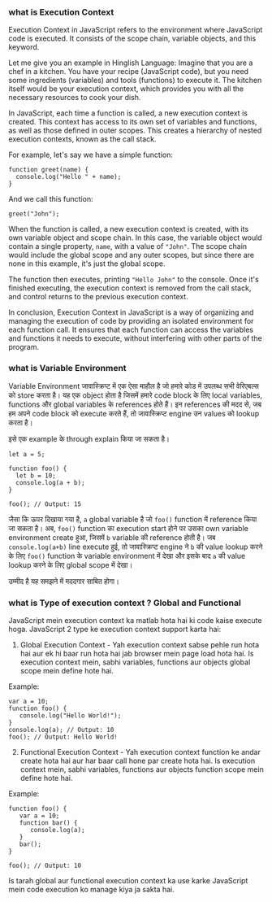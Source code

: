 ### what is Execution Context

Execution Context in JavaScript refers to the environment where JavaScript code is executed. It consists of the scope chain, variable objects, and this keyword.

Let me give you an example in Hinglish Language: Imagine that you are a chef in a kitchen. You have your recipe (JavaScript code), but you need some ingredients (variables) and tools (functions) to execute it. The kitchen itself would be your execution context, which provides you with all the necessary resources to cook your dish.

In JavaScript, each time a function is called, a new execution context is created. This context has access to its own set of variables and functions, as well as those defined in outer scopes. This creates a hierarchy of nested execution contexts, known as the call stack.

For example, let's say we have a simple function:

```
function greet(name) {
  console.log("Hello " + name);
}
```

And we call this function:

```
greet("John");
```

When the function is called, a new execution context is created, with its own variable object and scope chain. In this case, the variable object would contain a single property, `name`, with a value of `"John"`. The scope chain would include the global scope and any outer scopes, but since there are none in this example, it's just the global scope.

The function then executes, printing `"Hello John"` to the console. Once it's finished executing, the execution context is removed from the call stack, and control returns to the previous execution context.

In conclusion, Execution Context in JavaScript is a way of organizing and managing the execution of code by providing an isolated environment for each function call. It ensures that each function can access the variables and functions it needs to execute, without interfering with other parts of the program.

### what is Variable Environment

Variable Environment जावास्क्रिप्ट में एक ऐसा माहौल है जो हमारे कोड में उपलब्ध सभी वेरिएबल्स को store करता है। यह एक object होता है जिसमें हमारे code block के लिए local variables, functions और global variables के references होते हैं। इन references की मदद से, जब हम अपने code block को execute करते हैं, तो जावास्क्रिप्ट engine उन values को lookup करता है।

इसे एक example के through explain किया जा सकता है।

```
let a = 5;

function foo() {
  let b = 10;
  console.log(a + b);
}

foo(); // Output: 15
```

जैसा कि ऊपर दिखाया गया है, `a` global variable है जो `foo()` function में reference किया जा सकता है। अब, `foo()` function का execution start होने पर उसका own variable environment create हुआ, जिसमें `b` variable की reference होती है। जब `console.log(a+b)` line execute हुई, तो जावास्क्रिप्ट engine ने `b` की value lookup करने के लिए `foo()` function के variable environment में देखा और इसके बाद `a` की value lookup करने के लिए global scope में देखा।

उम्मीद है यह समझने में मददगार साबित होगा।

### what is Type of execution context ? Global and Functional

JavaScript mein execution context ka matlab hota hai ki code kaise execute hoga. JavaScript 2 type ke execution context support karta hai:

1. Global Execution Context - Yah execution context sabse pehle run hota hai aur ek hi baar run hota hai jab browser mein page load hota hai. Is execution context mein, sabhi variables, functions aur objects global scope mein define hote hai.

Example:

```
var a = 10;
function foo() {
   console.log("Hello World!");
}
console.log(a); // Output: 10
foo(); // Output: Hello World!
```

2. Functional Execution Context - Yah execution context function ke andar create hota hai aur har baar call hone par create hota hai. Is execution context mein, sabhi variables, functions aur objects function scope mein define hote hai.

Example:

```
function foo() {
   var a = 10;
   function bar() {
      console.log(a);
   }
   bar();
}

foo(); // Output: 10
```

Is tarah global aur functional execution context ka use karke JavaScript mein code execution ko manage kiya ja sakta hai.
